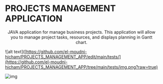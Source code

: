 # PROJECTS MANAGEMENT APPLICATION
<p align="center">
JAVA application for manage business projects. This application will allow you to manage project tasks, resources, and displays planning in Gantt chart.
</p>

![alt text]([https://github.com/el-moudni-hicham/PROJECTS_MANAGEMENT_APP/edit/main/tests/](https://github.com/el-moudni-hicham/PROJECTS_MANAGEMENT_APP/tree/main/tests/img.png?raw=true)

![img](https://user-images.githubusercontent.com/85403056/215730416-9f31f98c-6527-47c9-9a45-1e7b17ab5153.png)
